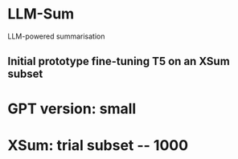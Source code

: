 # LLM-Sum
LLM-powered summarisation
## Initial prototype fine-tuning T5 on an XSum subset
# GPT version: small
# XSum: trial subset -- 1000